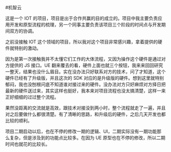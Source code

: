 #机智云

这是一个 IOT 的项目，项目是出于合作共赢的目的成立的。项目中我主要负责应用开发和原型流程的梳理，另一个同事主要负责该项目三个阶段的时间点与开发期间双方的协调。

之前没接触 IOT 这个领域的项目，所以我对这个项目非常感兴趣，拿着提供的硬件就特别的激动。

因为是第一次接触我并不太懂它们工作的大体流程，又因为操作这个硬件是通过对方提供的 JS 接口。UE 翻来覆去的看，硬件上面也就三个按钮，我来来回回研究一整天，结果也没什么眉目。实在没办法只好联系对方的技术，问了才知道，这个硬件已经有了升级版，并且这次的 SDK 对应的是升级版的硬件。想到这里就特别郁闷，我也没刨根问底不知道谁对接过来的硬件。没办法对方只好麻烦对方择日把最新的硬件送过来，其实这样也挺好，我本来对项目流程也没太搞清楚，这样一来正好细细的过过整个流程。

果然没距离的交流就是高效，跟技术对接没到两小时，整个流程就走了一遍，并且对之后要做什么都很清楚。有了清晰的思路，和升级后的硬件，之后几天开发也都比较的顺利。

项目二期启动以后，也在不停的修改一期的逻辑、UI，二期实际没有一期功能那么复杂，但是涉及到的功能点比较多。在因为 UE 原型也在不停的修改，所以二期时间也就花的比较长。
